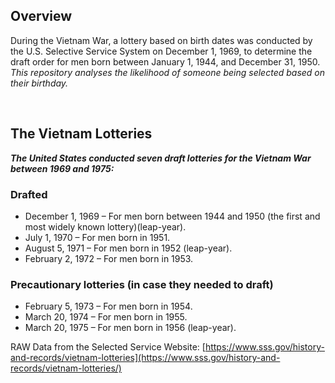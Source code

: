 ## Overview
During the Vietnam War, a lottery based on birth dates was conducted by the U.S. Selective Service System on December 1, 1969, to determine the draft order for men born between January 1, 1944, and December 31, 1950. *This repository analyses the likelihood of someone being selected based on their birthday.*

<br>

## The Vietnam Lotteries
***The United States conducted seven draft lotteries for the Vietnam War between 1969 and 1975:***
### Drafted
* December 1, 1969 – For men born between 1944 and 1950 (the first and most widely known lottery)(leap-year).
* July 1, 1970 – For men born in 1951.
* August 5, 1971 – For men born in 1952 (leap-year).
* February 2, 1972 – For men born in 1953.

### Precautionary lotteries (in case they needed to draft)
* February 5, 1973 – For men born in 1954.
* March 20, 1974 – For men born in 1955.
* March 20, 1975 – For men born in 1956 (leap-year).

RAW Data from the Selected Service Website: [https://www.sss.gov/history-and-records/vietnam-lotteries](https://www.sss.gov/history-and-records/vietnam-lotteries/)
